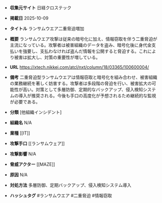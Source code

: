 - **収集元サイト**
日経クロステック

- **掲載日**
2025-10-09

- **タイトル**
ランサムウエア二重脅迫増加

- **概要**
ランサムウエア攻撃は従来の暗号化に加え、情報窃取を伴う二重脅迫が主流になっている。攻撃者は被害組織のデータを盗み、暗号化後に身代金支払いを強要し、支払わなければ盗んだ情報を公開すると脅迫する。これにより被害は拡大し、対策の重要性が増している。

- **URL**
https://xtech.nikkei.com/atcl/nxt/column/18/03365/100600004/

- **備考**
二重脅迫型ランサムウエアは情報窃取と暗号化を組み合わせ、被害組織の業務継続を著しく妨害する。攻撃者は多段階の脅迫を行い、被害拡大の可能性が高い。対策として多層防御、定期的なバックアップ、侵入検知システムの導入が推奨される。今後も手口の高度化が予想されるため継続的な監視が必要である。

- **分類**
[他組織インシデント]

- **組織名**
N/A

- **業種**
[[IT]]

- **攻撃手口**
[[ランサムウェア]]

- **攻撃影響**
N/A

- **脅威アクター**
[[MAZE]]

- **原因**
N/A

- **対処方法**
多層防御、定期バックアップ、侵入検知システム導入

- **ハッシュタグ**
#ランサムウエア #二重脅迫 #情報窃取

